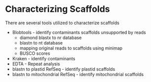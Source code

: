 # Characterizing Scaffolds



There are several tools utilized to characterize scaffolds

* Blobtools - identify contaminants scaffolds unsupported by reads
	* diamond blastx to nr database
	* blastn to nt database
	* mapping original reads to scaffolds using minimap
	* BUSCO scores
* Kraken - identify contaminants
* EDTA - Repeat analysis
* blastn to plastid RefSeq - identify plastid scaffolds
* blastn to mitochondrial RefSeq - identify mitochondrial scaffolds


